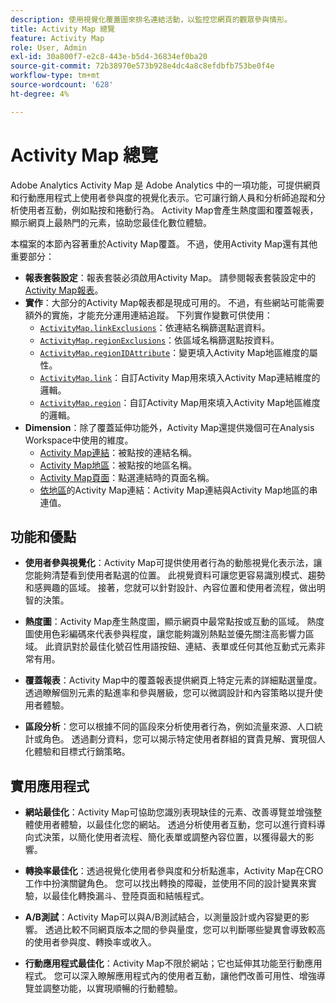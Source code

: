 ```yaml
---
description: 使用視覺化覆蓋圖來排名連結活動，以監控您網頁的觀眾參與情形。
title: Activity Map 總覽
feature: Activity Map
role: User, Admin
exl-id: 30a800f7-e2c8-443e-b5d4-36834ef0ba20
source-git-commit: 72b38970e573b928e4dc4a8c8efdbfb753be0f4e
workflow-type: tm+mt
source-wordcount: '628'
ht-degree: 4%

---
```


# Activity Map 總覽

Adobe Analytics Activity Map 是 Adobe Analytics 中的一項功能，可提供網頁和行動應用程式上使用者參與度的視覺化表示。它可讓行銷人員和分析師追蹤和分析使用者互動，例如點按和捲動行為。 Activity Map會產生熱度圖和覆蓋報表，顯示網頁上最熱門的元素，協助您最佳化數位體驗。

本檔案的本節內容著重於Activity Map覆蓋。 不過，使用Activity Map還有其他重要部分：

* **報表套裝設定**：報表套裝必須啟用Activity Map。 請參閱報表套裝設定中的[Activity Map報表](/help/admin/admin/c-manage-report-suites/c-edit-report-suites/activity-map.md)。
* **實作**：大部分的Activity Map報表都是現成可用的。 不過，有些網站可能需要額外的實施，才能充分運用連結追蹤。 下列實作變數可供使用：
   * [`ActivityMap.linkExclusions`](/help/implement/vars/config-vars/activitymap-linkexclusions.md)：依連結名稱篩選點選資料。
   * [`ActivityMap.regionExclusions`](/help/implement/vars/config-vars/activitymap-regionexclusions.md)：依區域名稱篩選點按資料。
   * [`ActivityMap.regionIDAttribute`](/help/implement/vars/config-vars/activitymap-regionidattribute.md)：變更填入Activity Map地區維度的屬性。
   * [`ActivityMap.link`](/help/implement/vars/functions/activitymap-link.md)：自訂Activity Map用來填入Activity Map連結維度的邏輯。
   * [`ActivityMap.region`](/help/implement/vars/functions/activitymap-region.md)：自訂Activity Map用來填入Activity Map地區維度的邏輯。
* **Dimension**：除了覆蓋延伸功能外，Activity Map還提供幾個可在Analysis Workspace中使用的維度。
   * [Activity Map連結](/help/components/dimensions/activity-map-link.md)：被點按的連結名稱。
   * [Activity Map地區](/help/components/dimensions/activity-map-region.md)：被點按的地區名稱。
   * [Activity Map頁面](/help/components/dimensions/activity-map-page.md)：點選連結時的頁面名稱。
   * [依地區](/help/components/dimensions/activity-map-link-by-region.md)的Activity Map連結：Activity Map連結與Activity Map地區的串連值。

## 功能和優點

* **使用者參與視覺化**：Activity Map可提供使用者行為的動態視覺化表示法，讓您能夠清楚看到使用者點選的位置。 此視覺資料可讓您更容易識別模式、趨勢和感興趣的區域。 接著，您就可以針對設計、內容位置和使用者流程，做出明智的決策。

* **熱度圖**：Activity Map產生熱度圖，顯示網頁中最常點按或互動的區域。 熱度圖使用色彩編碼來代表參與程度，讓您能夠識別熱點並優先關注高影響力區域。 此資訊對於最佳化號召性用語按鈕、連結、表單或任何其他互動式元素非常有用。

* **覆蓋報表**：Activity Map中的覆蓋報表提供網頁上特定元素的詳細點選量度。 透過瞭解個別元素的點進率和參與層級，您可以微調設計和內容策略以提升使用者體驗。

* **區段分析**：您可以根據不同的區段來分析使用者行為，例如流量來源、人口統計或角色。 透過劃分資料，您可以揭示特定使用者群組的寶貴見解、實現個人化體驗和目標式行銷策略。

## 實用應用程式

* **網站最佳化**：Activity Map可協助您識別表現缺佳的元素、改善導覽並增強整體使用者體驗，以最佳化您的網站。 透過分析使用者互動，您可以進行資料導向式決策，以簡化使用者流程、簡化表單或調整內容位置，以獲得最大的影響。

* **轉換率最佳化**：透過視覺化使用者參與度和分析點進率，Activity Map在CRO工作中扮演關鍵角色。 您可以找出轉換的障礙，並使用不同的設計變異來實驗，以最佳化轉換漏斗、登陸頁面和結帳程式。

* **A/B測試**：Activity Map可以與A/B測試結合，以測量設計或內容變更的影響。 透過比較不同網頁版本之間的參與量度，您可以判斷哪些變異會導致較高的使用者參與度、轉換率或收入。

* **行動應用程式最佳化**：Activity Map不限於網站；它也延伸其功能至行動應用程式。 您可以深入瞭解應用程式內的使用者互動，讓他們改善可用性、增強導覽並調整功能，以實現順暢的行動體驗。
